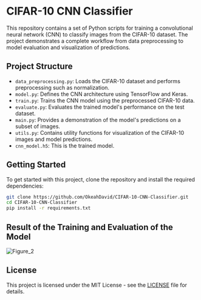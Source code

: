 # CIFAR-10 CNN Classifier

This repository contains a set of Python scripts for training a convolutional neural network (CNN) to classify images from the CIFAR-10 dataset. The project demonstrates a complete workflow from data preprocessing to model evaluation and visualization of predictions.

## Project Structure

- `data_preprocessing.py`: Loads the CIFAR-10 dataset and performs preprocessing such as normalization.
- `model.py`: Defines the CNN architecture using TensorFlow and Keras.
- `train.py`: Trains the CNN model using the preprocessed CIFAR-10 data.
- `evaluate.py`: Evaluates the trained model's performance on the test dataset.
- `main.py`: Provides a demonstration of the model's predictions on a subset of images.
- `utils.py`: Contains utility functions for visualization of the CIFAR-10 images and model predictions.
- `cnn_model.h5`: This is the trained model.

## Getting Started

To get started with this project, clone the repository and install the required dependencies:

```bash
git clone https://github.com/OkeahDavid/CIFAR-10-CNN-Classifier.git
cd CIFAR-10-CNN-Classifier
pip install -r requirements.txt
```

## Result of the Training and Evaluation of the Model
![Figure_2](https://github.com/OkeahDavid/CIFAR-10-CNN-Classifier/assets/82973470/655f1379-496c-457e-b550-1ecbc3dc1626)


## License
This project is licensed under the MIT License - see the [LICENSE](LICENSE) file for details.

